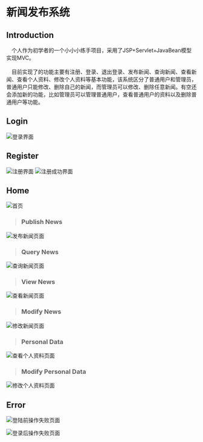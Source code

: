 # 新闻发布系统

Introduction
-------------
&emsp;个人作为初学者的一个小小小练手项目，采用了JSP+Servlet+JavaBean模型实现MVC。<br>
<br>
&emsp;目前实现了的功能主要有注册、登录、退出登录、发布新闻、查询新闻、查看新闻、查看个人资料、修改个人资料等基本功能，该系统区分了普通用户和管理员，普通用户只能修改、删除自己的新闻，而管理员可以修改、删除任意新闻。有空还会添加新的功能，比如管理员可以管理普通用户，查看普通用户的资料以及删除普通用户等功能。

Login
--------
![](https://github.com/Maxwell-L/NewsPublishingSystem/blob/master/display/loginPage.png "登录界面")

Register
---------
![](https://github.com/Maxwell-L/NewsPublishingSystem/blob/master/display/registerPage.png "注册界面")
![](https://github.com/Maxwell-L/NewsPublishingSystem/blob/master/display/registerSuccessfulPage.png "注册成功界面")

Home
-------
![](https://github.com/Maxwell-L/NewsPublishingSystem/blob/master/display/homePage.png "首页")

> ### Publish News
![](https://github.com/Maxwell-L/NewsPublishingSystem/blob/master/display/addNewsPage.png "发布新闻页面")

> ### Query News
![](https://github.com/Maxwell-L/NewsPublishingSystem/blob/master/display/queryNewsPage.png "查询新闻页面")

> ### View News
![](https://github.com/Maxwell-L/NewsPublishingSystem/blob/master/display/viewNewsPage.png "查看新闻页面")

> ### Modify News
![](https://github.com/Maxwell-L/NewsPublishingSystem/blob/master/display/updateNewsPage.png "修改新闻页面")

> ### Personal Data
![](https://github.com/Maxwell-L/NewsPublishingSystem/blob/master/display/viewPersonalDataPage.png "查看个人资料页面")

> ### Modify Personal Data
![](https://github.com/Maxwell-L/NewsPublishingSystem/blob/master/display/modifyPersonalDataPage.png "修改个人资料页面")


Error
--------

![](https://github.com/Maxwell-L/NewsPublishingSystem/blob/master/display/errorPage.png "登陆前操作失败页面")

![](https://github.com/Maxwell-L/NewsPublishingSystem/blob/master/display/homeErrorPage.png "登录后操作失败页面")

